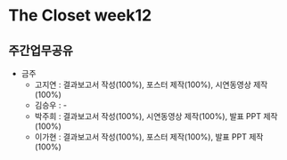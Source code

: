 # The Closet week12
## 주간업무공유

- 금주
   - 고지연 : 결과보고서 작성(100%), 포스터 제작(100%), 시연동영상 제작(100%)
   - 김승우 : -
   - 박주희 : 결과보고서 작성(100%), 시연동영상 제작(100%), 발표 PPT 제작(100%)  
   - 이가현 : 결과보고서 작성(100%), 포스터 제작(100%), 발표 PPT 제작(100%)  
